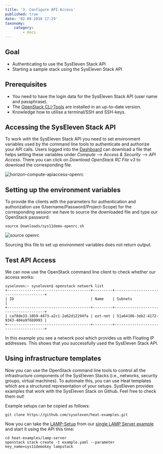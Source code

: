 ```yaml
---
title: '3. Configure API-Access'
published: true
date: '02-08-2018 17:29'
taxonomy:
    category:
        - docs
---
```


## Goal

* Authenticating to use the SysEleven Stack API
* Starting a sample stack using the SysEleven Stack API

## Prerequisites

* You need to have the login data for the SysEleven Stack API (user name and passphrase).
* The [OpenStack CLI-Tools](../../03.Howtos/05.openstack-cli/docs.en.md) are installed in an up-to-date version.
* Knowledge how to utilise a terminal/SSH and SSH-keys.

## Accessing the SysEleven Stack API

To work with the SysEleven Stack API you need to set environment variables used by the command line tools to authenticate and authorize your API calls. Users logged into the [Dashboard](https://dashboard.cloud.syseleven.net) can download a file that helps setting these variables under *Compute* --> *Access & Security* --> *API Access*. There you can click on *Download OpenStack RC File v3* to download the corresponding file.

![horizon-compute-apiaccess-openrc](../../images/horizon-compute-apiaccess-openrc.png)

## Setting up the environment variables

To provide the clients with the parameters for authentication and authorization use (Username/Password/Project-Scope) for the corresponding session we have to source the downloaded file and type our OpenStack password:

```shell
source Downloads/sys11demo-openrc.sh
```

![source openrc](../../images/source.png)

Sourcing this file to set up environment variables does not return output.

## Test API Access

We can now use the OpenStack command line client to check whether our access works:

```shell
syseleven:~ syseleven$ openstack network list
+--------------------------------------+---------+--------------------------------------+
| ID                                   | Name    | Subnets                              |
+--------------------------------------+---------+--------------------------------------+
| caf8de33-1059-4473-a2c1-2a62d12294fa | ext-net | 51a64106-3eb2-4172-9343-404a9f6b9993 |
+--------------------------------------+---------+--------------------------------------+
```

In this example you see a network pool which provides us with Floating IP addresses. This shows that you successfully used the SysEleven Stack API.

## Using infrastructure templates

Now you can use the OpenStack command line tools to control all the infrastructure components of the SysEleven Stacks (i.e., networks, security groups, virtual machines). To automate this, you can use Heat templates which are a structured representation of your setups. SysEleven provides examples that work with the SysEleven Stack on Github. Feel free to check them out!

Example setups can be copied as follows:

```shell
git clone https://github.com/syseleven/heat-examples.git
```

Now you can take the [LAMP-Setup](https://raw.githubusercontent.com/syseleven/heat-examples/master/lamp-server/) from our [single LAMP Server example](../04.single-lamp-server/docs.en.md) and start it using the API this time:

```shell
cd heat-examples/lamp-server
openstack stack create -t example.yaml --parameter key_name=sys11demokey lampstack
```